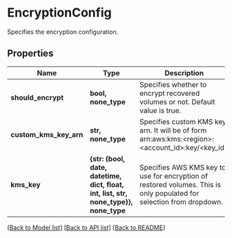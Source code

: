 # EncryptionConfig

Specifies the encryption configuration.

## Properties
Name | Type | Description | Notes
------------ | ------------- | ------------- | -------------
**should_encrypt** | **bool, none_type** | Specifies whether to encrypt recovered volumes or not. Default value is true. | 
**custom_kms_key_arn** | **str, none_type** | Specifies custom KMS key arn. It will be of form arn:aws:kms:&lt;region&gt;:&lt;account_id&gt;:key/&lt;key_id&gt; | [optional] 
**kms_key** | **{str: (bool, date, datetime, dict, float, int, list, str, none_type)}, none_type** | Specifies AWS KMS key to use for encryption of restored volumes. This is only populated for selection from dropdown. | [optional] 

[[Back to Model list]](../README.md#documentation-for-models) [[Back to API list]](../README.md#documentation-for-api-endpoints) [[Back to README]](../README.md)


